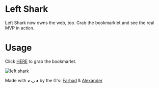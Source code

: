 Left Shark
==========

Left Shark now owns the web, too. Grab the bookmarklet and see the real MVP in action.

# Usage

Click <a href="http://left-shark.github.io/left-shark/" target="_blank">HERE</a> to grab the bookmarlet.

<img src="http://www.independent.co.uk/incoming/article10017206.ece/alternates/w620/v2-Katy-Perry.jpg" alt="left shark">

Made with <strong>◕ ◡ ◕</strong> by the G's: <a target='_blank' href='https://github.com/FarhadG'>Farhad</a> & <a target='_blank' href='https://github.com/alexanderGugel'>Alexander</a>

